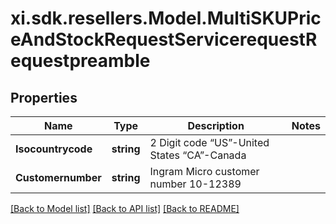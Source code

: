 # xi.sdk.resellers.Model.MultiSKUPriceAndStockRequestServicerequestRequestpreamble

## Properties

Name | Type | Description | Notes
------------ | ------------- | ------------- | -------------
**Isocountrycode** | **string** | 2 Digit code “US”-United States “CA”-Canada | 
**Customernumber** | **string** | Ingram Micro customer number 10-12389 | 

[[Back to Model list]](../README.md#documentation-for-models) [[Back to API list]](../README.md#documentation-for-api-endpoints) [[Back to README]](../README.md)

